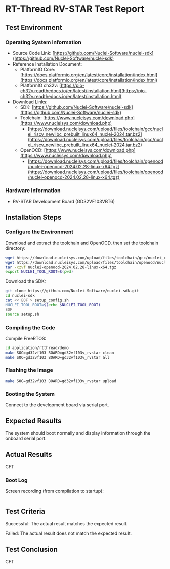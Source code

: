 # RT-Thread RV-STAR Test Report

## Test Environment

### Operating System Information

- Source Code Link: [https://github.com/Nuclei-Software/nuclei-sdk](https://github.com/Nuclei-Software/nuclei-sdk)
- Reference Installation Document:
    - PlatformIO Core: [https://docs.platformio.org/en/latest/core/installation/index.html](https://docs.platformio.org/en/latest/core/installation/index.html)
    - PlatformIO ch32v: [https://pio-ch32v.readthedocs.io/en/latest/installation.html](https://pio-ch32v.readthedocs.io/en/latest/installation.html)
- Download Links:
    - SDK: [https://github.com/Nuclei-Software/nuclei-sdk](https://github.com/Nuclei-Software/nuclei-sdk)
    - Toolchain: [https://www.nucleisys.com/download.php](https://www.nucleisys.com/download.php)
        - [https://download.nucleisys.com/upload/files/toolchain/gcc/nuclei_riscv_newlibc_prebuilt_linux64_nuclei-2024.tar.bz2](https://download.nucleisys.com/upload/files/toolchain/gcc/nuclei_riscv_newlibc_prebuilt_linux64_nuclei-2024.tar.bz2)
    - OpenOCD: [https://www.nucleisys.com/download.php](https://www.nucleisys.com/download.php)
        - [https://download.nucleisys.com/upload/files/toolchain/openocd/nuclei-openocd-2024.02.28-linux-x64.tgz](https://download.nucleisys.com/upload/files/toolchain/openocd/nuclei-openocd-2024.02.28-linux-x64.tgz)

### Hardware Information

- RV-STAR Development Board (GD32VF103VBT6)

## Installation Steps

### Configure the Environment

Download and extract the toolchain and OpenOCD, then set the toolchain directory:
```bash
wget https://download.nucleisys.com/upload/files/toolchain/gcc/nuclei_riscv_newlibc_prebuilt_linux64_nuclei-2024.tar.bz2
wget https://download.nucleisys.com/upload/files/toolchain/openocd/nuclei-openocd-2024.02.28-linux-x64.tgz
tar -xzvf nuclei-openocd-2024.02.28-linux-x64.tgz
export NUCLEI_TOOL_ROOT=$(pwd)
```

Download the SDK:
```bash
git clone https://github.com/Nuclei-Software/nuclei-sdk.git
cd nuclei-sdk
cat << EOF > setup_config.sh
NUCLEI_TOOL_ROOT=$(echo $NUCLEI_TOOL_ROOT)
EOF
source setup.sh
```

### Compiling the Code

Compile FreeRTOS:
```bash
cd application/rtthread/demo
make SOC=gd32vf103 BOARD=gd32vf103v_rvstar clean
make SOC=gd32vf103 BOARD=gd32vf103v_rvstar all
```

### Flashing the Image

```bash
make SOC=gd32vf103 BOARD=gd32vf103v_rvstar upload
```

### Booting the System

Connect to the development board via serial port.

## Expected Results

The system should boot normally and display information through the onboard serial port.

## Actual Results

CFT

### Boot Log

Screen recording (from compilation to startup):

```log
```

## Test Criteria

Successful: The actual result matches the expected result.

Failed: The actual result does not match the expected result.

## Test Conclusion

CFT
